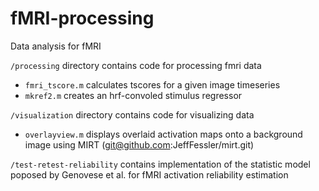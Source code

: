 # fMRI-processing
Data analysis for fMRI

`/processing` directory contains code for processing fmri data
- `fmri_tscore.m` calculates tscores for a given image timeseries
- `mkref2.m` creates an hrf-convoled stimulus regressor

`/visualization` directory contains code for visualizing data
- `overlayview.m` displays overlaid activation maps onto a background image using MIRT (git@github.com:JeffFessler/mirt.git)

`/test-retest-reliability` contains implementation of the statistic model poposed by Genovese et al. for fMRI activation reliability estimation
